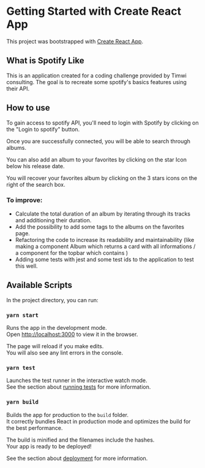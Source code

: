 # Getting Started with Create React App

This project was bootstrapped with [Create React App](https://github.com/facebook/create-react-app).


## What is Spotify Like

This is an application created for a coding challenge provided by Timwi consulting. The goal is to recreate some spotify's basics features using their API.

## How to use

To gain access to spotify API, you'll need to login with Spotify by clicking on the "Login to spotify" button.

Once you are successfully connected, you will be able to search through albums.

You can also add an album to your favorites by clicking on the star Icon below his release date.

You will recover your favorites album by clicking on the 3 stars icons on the right of the search box.

### To improve:

- Calculate the total duration of an album by iterating through its tracks and additioning their duration.
- Add the possibility to add some tags to the albums on the favorites page.
- Refactoring the code to increase its readability and maintainability
(like making a component Album which returns a card with all informations / a component for the topbar which contains )
- Adding some tests with jest and some test ids to the application to test this well.

## Available Scripts

In the project directory, you can run:

### `yarn start`

Runs the app in the development mode.\
Open [http://localhost:3000](http://localhost:3000) to view it in the browser.

The page will reload if you make edits.\
You will also see any lint errors in the console.

### `yarn test`

Launches the test runner in the interactive watch mode.\
See the section about [running tests](https://facebook.github.io/create-react-app/docs/running-tests) for more information.

### `yarn build`

Builds the app for production to the `build` folder.\
It correctly bundles React in production mode and optimizes the build for the best performance.

The build is minified and the filenames include the hashes.\
Your app is ready to be deployed!

See the section about [deployment](https://facebook.github.io/create-react-app/docs/deployment) for more information.

